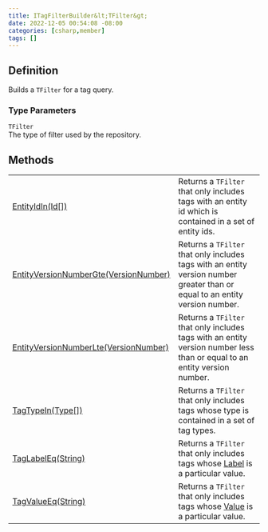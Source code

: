 ```yaml
---
title: ITagFilterBuilder&lt;TFilter&gt;
date: 2022-12-05 00:54:08 -08:00
categories: [csharp,member]
tags: []
---
```


## Definition

Builds a <code class='language-plaintext highlighter-rouge'>TFilter</code> for a tag query.

### Type Parameters
`TFilter`<br />The type of filter used by the repository.
## Methods
<table><tr><td><!--/posts/csharp.member.entitydb.abstractions.queries.filterbuilders.itagfilterbuilder-1.entityidin/--><a href='#'>EntityIdIn(Id[])</a></td><td>
Returns a <code class='language-plaintext highlighter-rouge'>TFilter</code> that only includes tags with an entity id which is contained in a set of
entity ids.
</td></tr><tr><td><!--/posts/csharp.member.entitydb.abstractions.queries.filterbuilders.itagfilterbuilder-1.entityversionnumbergte/--><a href='#'>EntityVersionNumberGte(VersionNumber)</a></td><td>
Returns a <code class='language-plaintext highlighter-rouge'>TFilter</code> that only includes tags with an entity version number greater than or
equal to an entity version number.
</td></tr><tr><td><!--/posts/csharp.member.entitydb.abstractions.queries.filterbuilders.itagfilterbuilder-1.entityversionnumberlte/--><a href='#'>EntityVersionNumberLte(VersionNumber)</a></td><td>
Returns a <code class='language-plaintext highlighter-rouge'>TFilter</code> that only includes tags with an entity version number less than or equal
to an entity version number.
</td></tr><tr><td><!--/posts/csharp.member.entitydb.abstractions.queries.filterbuilders.itagfilterbuilder-1.tagtypein/--><a href='#'>TagTypeIn(Type[])</a></td><td>
Returns a <code class='language-plaintext highlighter-rouge'>TFilter</code> that only includes tags whose type is contained in a set of tag types.
</td></tr><tr><td><!--/posts/csharp.member.entitydb.abstractions.queries.filterbuilders.itagfilterbuilder-1.taglabeleq/--><a href='#'>TagLabelEq(String)</a></td><td>
Returns a <code class='language-plaintext highlighter-rouge'>TFilter</code> that only includes tags whose <!--/posts/csharp.member.entitydb.abstractions.tags.itag.label/--><a href='#'>Label</a> is
a particular value.
</td></tr><tr><td><!--/posts/csharp.member.entitydb.abstractions.queries.filterbuilders.itagfilterbuilder-1.tagvalueeq/--><a href='#'>TagValueEq(String)</a></td><td>
Returns a <code class='language-plaintext highlighter-rouge'>TFilter</code> that only includes tags whose <!--/posts/csharp.member.entitydb.abstractions.tags.itag.value/--><a href='#'>Value</a> is
a particular value.
</td></tr></table>
